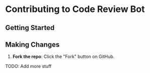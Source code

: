 # Contributing to Code Review Bot

## Getting Started

## Making Changes
1. **Fork the repo**: Click the "Fork" button on GitHub.


TODO: Add more stuff
